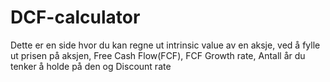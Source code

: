 # DCF-calculator

Dette er en side hvor du kan regne ut intrinsic value av en aksje, ved å fylle ut prisen på aksjen, Free Cash Flow(FCF), FCF Growth rate, Antall år du tenker å holde på den og Discount rate
